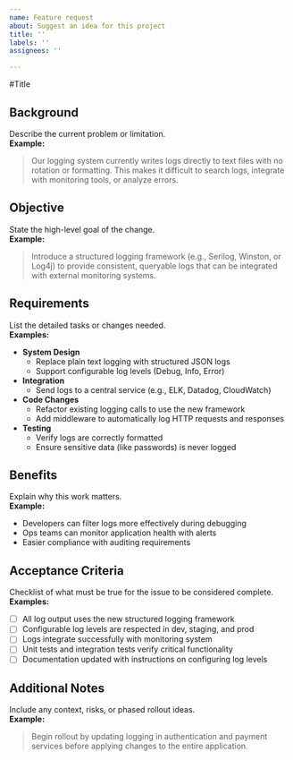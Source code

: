 ```yaml
---
name: Feature request
about: Suggest an idea for this project
title: ''
labels: ''
assignees: ''

---
```


#Title

## Background
Describe the current problem or limitation.  
**Example:**  
> Our logging system currently writes logs directly to text files with no rotation or formatting. This makes it difficult to search logs, integrate with monitoring tools, or analyze errors.

## Objective
State the high-level goal of the change.  
**Example:**  
> Introduce a structured logging framework (e.g., Serilog, Winston, or Log4j) to provide consistent, queryable logs that can be integrated with external monitoring systems.

## Requirements
List the detailed tasks or changes needed.  
**Examples:**
- **System Design**
  - Replace plain text logging with structured JSON logs
  - Support configurable log levels (Debug, Info, Error)
- **Integration**
  - Send logs to a central service (e.g., ELK, Datadog, CloudWatch)
- **Code Changes**
  - Refactor existing logging calls to use the new framework
  - Add middleware to automatically log HTTP requests and responses
- **Testing**
  - Verify logs are correctly formatted
  - Ensure sensitive data (like passwords) is never logged

## Benefits
Explain why this work matters.  
**Example:**  
- Developers can filter logs more effectively during debugging  
- Ops teams can monitor application health with alerts  
- Easier compliance with auditing requirements  

## Acceptance Criteria
Checklist of what must be true for the issue to be considered complete.  
**Examples:**
- [ ] All log output uses the new structured logging framework  
- [ ] Configurable log levels are respected in dev, staging, and prod  
- [ ] Logs integrate successfully with monitoring system  
- [ ] Unit tests and integration tests verify critical functionality  
- [ ] Documentation updated with instructions on configuring log levels  

## Additional Notes
Include any context, risks, or phased rollout ideas.  
**Example:**  
> Begin rollout by updating logging in authentication and payment services before applying changes to the entire application.
